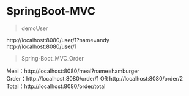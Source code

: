 # SpringBoot-MVC

> demoUser

http://localhost:8080/user/1?name=andy  
http://localhost:8080/user/1

> Spring-Boot_MVC_Order

Meal：http://localhost:8080/meal?name=hamburger  
Order：http://localhost:8080/order/1   OR  http://localhost:8080/order/2  
Total：http://localhost:8080/order/total
